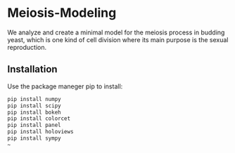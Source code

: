 # Meiosis-Modeling

We analyze and create a minimal model for the meiosis process in budding yeast, which is one kind of cell division where its main purpose is the sexual reproduction. 

## Installation

Use the package maneger pip to install:

```bash
pip install numpy
pip install scipy
pip install bokeh
pip install colorcet
pip install panel
pip install holoviews
pip install sympy
~                  

